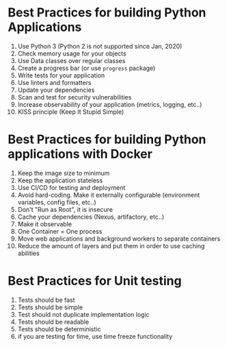 # Best Practices for building Python Applications
1. Use Python 3 (Python 2 is not supported since Jan, 2020)
2. Check memory usage for your objects
3. Use Data classes over regular classes
4. Create a progress bar (or use `progress` package)
5. Write tests for your application
6. Use linters and formatters
7. Update your dependencies
8. Scan and test for security vulnerabilities 
9. Increase observability of your application (metrics, logging, etc..)
10. KISS principle (Keep It Stupid Simple)

#  Best Practices for building Python applications with Docker

1. Keep the image size to minimum
2. Keep the application stateless
3. Use CI/CD for testing and deployment
4. Avoid hard-coding. Make it externally configurable (environment variables, config files, etc..)
5. Don't "Run as Root", it is insecure
6. Cache your dependencies (Nexus, artifactory, etc..)
7. Make it observable
8. One Container = One process
9. Move web applications and background workers to separate containers
10. Reduce the amount of layers and put them in order to use caching abilities

#  Best Practices for Unit testing
1. Tests should be fast
2. Tests should be simple
3. Test should not duplicate implementation logic
4. Tests should be readable
5. Tests should be deterministic
6. if you are testing for time, use time freeze functionality